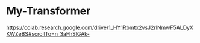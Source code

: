 # My-Transformer
https://colab.research.google.com/drive/1_HY1Rbmtx2vsJ2rlNmwF5ALDyXKWZeBS#scrollTo=n_3aFhSlGAk-
